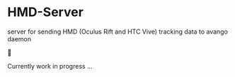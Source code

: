 # HMD-Server
server for sending HMD (Oculus Rift and HTC Vive) tracking data to avango daemon

:rocket:

Currently work in progress ...
